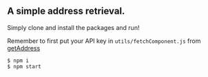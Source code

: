 ## A simple address retrieval.


Simply clone and install the packages and run!

Remember to first put your API key in `utils/fetchComponent.js` from [getAddress](https://getaddress.io/)
```
$ npm i
$ npm start
```
